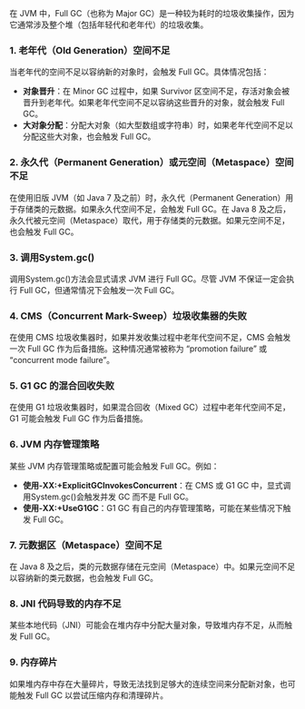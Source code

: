 在 JVM 中，Full GC（也称为 Major GC）是一种较为耗时的垃圾收集操作，因为它通常涉及整个堆（包括年轻代和老年代）的垃圾收集。
### 1. 老年代（Old Generation）空间不足
当老年代的空间不足以容纳新的对象时，会触发 Full GC。具体情况包括：

- **对象晋升**：在 Minor GC 过程中，如果 Survivor 区空间不足，存活对象会被晋升到老年代。如果老年代空间不足以容纳这些晋升的对象，就会触发 Full GC。
- **大对象分配**：分配大对象（如大型数组或字符串）时，如果老年代空间不足以分配这些大对象，也会触发 Full GC。
### 2. 永久代（Permanent Generation）或元空间（Metaspace）空间不足
在使用旧版 JVM（如 Java 7 及之前）时，永久代（Permanent Generation）用于存储类的元数据。如果永久代空间不足，会触发 Full GC。在 Java 8 及之后，永久代被元空间（Metaspace）取代，用于存储类的元数据。如果元空间不足，也会触发 Full GC。
### 3. 调用System.gc()
调用System.gc()方法会显式请求 JVM 进行 Full GC。尽管 JVM 不保证一定会执行 Full GC，但通常情况下会触发一次 Full GC。
### 4. CMS（Concurrent Mark-Sweep）垃圾收集器的失败
在使用 CMS 垃圾收集器时，如果并发收集过程中老年代空间不足，CMS 会触发一次 Full GC 作为后备措施。这种情况通常被称为 “promotion failure” 或 “concurrent mode failure”。
### 5. G1 GC 的混合回收失败
在使用 G1 垃圾收集器时，如果混合回收（Mixed GC）过程中老年代空间不足，G1 可能会触发 Full GC 作为后备措施。
### 6. JVM 内存管理策略
某些 JVM 内存管理策略或配置可能会触发 Full GC。例如：

- **使用-XX:+ExplicitGCInvokesConcurrent**：在 CMS 或 G1 GC 中，显式调用System.gc()会触发并发 GC 而不是 Full GC。
- **使用-XX:+UseG1GC**：G1 GC 有自己的内存管理策略，可能在某些情况下触发 Full GC。
### 7. 元数据区（Metaspace）空间不足
在 Java 8 及之后，类的元数据存储在元空间（Metaspace）中。如果元空间不足以容纳新的类元数据，也会触发 Full GC。
### 8. JNI 代码导致的内存不足
某些本地代码（JNI）可能会在堆内存中分配大量对象，导致堆内存不足，从而触发 Full GC。
### 9. 内存碎片
如果堆内存中存在大量碎片，导致无法找到足够大的连续空间来分配新对象，也可能触发 Full GC 以尝试压缩内存和清理碎片。
